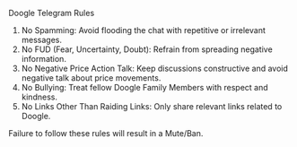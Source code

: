 Doogle Telegram Rules

1. No Spamming: Avoid flooding the chat with repetitive or irrelevant messages.
2. No FUD (Fear, Uncertainty, Doubt): Refrain from spreading negative information.
3. No Negative Price Action Talk: Keep discussions constructive and avoid negative talk about price movements.
4. No Bullying: Treat fellow Doogle Family Members with respect and kindness.
5. No Links Other Than Raiding Links: Only share relevant links related to Doogle.

Failure to follow these rules will result in a Mute/Ban.
